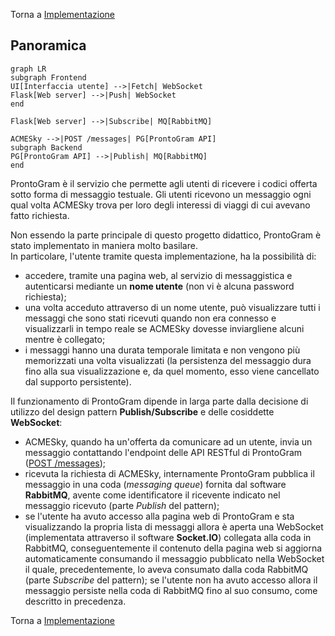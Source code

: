 Torna a [Implementazione](../implementazione.md)

## Panoramica

```mermaid
graph LR
subgraph Frontend
UI[Interfaccia utente] -->|Fetch| WebSocket 
Flask[Web server] -->|Push| WebSocket
end

Flask[Web server] -->|Subscribe| MQ[RabbitMQ]

ACMESky -->|POST /messages| PG[ProntoGram API]
subgraph Backend
PG[ProntoGram API] -->|Publish| MQ[RabbitMQ]
end
```

ProntoGram è il servizio che permette agli utenti di ricevere i codici offerta sotto forma di messaggio testuale.
Gli utenti ricevono un messaggio ogni qual volta ACMESky trova per loro degli interessi di viaggi di cui avevano fatto richiesta.

Non essendo la parte principale di questo progetto didattico, ProntoGram è stato implementato in maniera molto basilare.  
In particolare, l'utente tramite questa implementazione, ha la possibilità di:

- accedere, tramite una pagina web, al servizio di messaggistica e autenticarsi mediante un **nome utente** (non vi è alcuna password richiesta);
- una volta acceduto attraverso di un nome utente, può visualizzare tutti i messaggi che sono stati ricevuti quando non era connesso e visualizzarli in tempo reale se ACMESky dovesse inviargliene alcuni mentre è collegato;
- i messaggi hanno una durata temporale limitata e non vengono più memorizzati una volta visualizzati (la persistenza del messaggio dura fino alla sua visualizzazione e, da quel momento, esso viene cancellato dal supporto persistente).

Il funzionamento di ProntoGram dipende in larga parte dalla decisione di utilizzo del design pattern **Publish/Subscribe** e delle cosiddette **WebSocket**:

- ACMESky, quando ha un'offerta da comunicare ad un utente, invia un messaggio contattando l'endpoint delle API RESTful di ProntoGram ([POST /messages](../serviziweb/prontogram.md#sendmessage));
- ricevuta la richiesta di ACMESky, internamente ProntoGram pubblica il messaggio in una coda (*messaging queue*) fornita dal software **RabbitMQ**, avente come identificatore il ricevente indicato nel messaggio ricevuto (parte *Publish* del pattern);
- se l'utente ha avuto accesso alla pagina web di ProntoGram e sta visualizzando la propria lista di messaggi allora è aperta una WebSocket (implementata attraverso il software **Socket.IO**) collegata alla coda in RabbitMQ, conseguentemente il contenuto della pagina web si aggiorna automaticamente consumando il messaggio pubblicato nella WebSocket il quale, precedentemente, lo aveva consumato dalla coda RabbitMQ (parte *Subscribe* del pattern); se l'utente non ha avuto accesso allora il messaggio persiste nella coda di RabbitMQ fino al suo consumo, come descritto in precedenza.

Torna a [Implementazione](../implementazione.md)